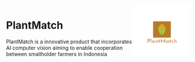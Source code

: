 <img src="promotionals/logo_transpant_background.jpg" align="right" width="154px" height="140px" />

# PlantMatch
PlantMatch is a innovative product that incorporates AI computer vision aiming to enable cooperation between smallholder farmers in Indonesia

